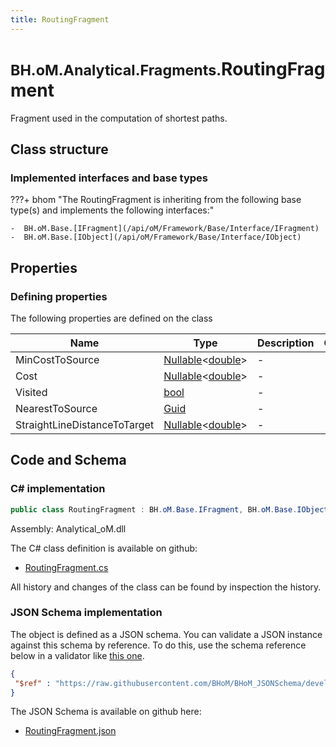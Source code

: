 ```yaml
---
title: RoutingFragment
---
```


# <small>BH.oM.Analytical.Fragments.</small>**RoutingFragment**

Fragment used in the computation of shortest paths.

## Class structure

### Implemented interfaces and base types

???+ bhom "The RoutingFragment is inheriting from the following base type(s) and implements the following interfaces:"

    -  BH.oM.Base.[IFragment](/api/oM/Framework/Base/Interface/IFragment)
    -  BH.oM.Base.[IObject](/api/oM/Framework/Base/Interface/IObject)


## Properties



### Defining properties

The following properties are defined on the class

| Name             | Type             | Description      | Quantity         |
|------------------|------------------|------------------|------------------|
| MinCostToSource | [Nullable](https://learn.microsoft.com/en-us/dotnet/api/System.Nullable-1?view=netstandard-2.0)&lt;[double](https://learn.microsoft.com/en-us/dotnet/api/System.Double?view=netstandard-2.0)&gt; | - | - |
| Cost | [Nullable](https://learn.microsoft.com/en-us/dotnet/api/System.Nullable-1?view=netstandard-2.0)&lt;[double](https://learn.microsoft.com/en-us/dotnet/api/System.Double?view=netstandard-2.0)&gt; | - | - |
| Visited | [bool](https://learn.microsoft.com/en-us/dotnet/api/System.Boolean?view=netstandard-2.0) | - | - |
| NearestToSource | [Guid](https://learn.microsoft.com/en-us/dotnet/api/System.Guid?view=netstandard-2.0) | - | - |
| StraightLineDistanceToTarget | [Nullable](https://learn.microsoft.com/en-us/dotnet/api/System.Nullable-1?view=netstandard-2.0)&lt;[double](https://learn.microsoft.com/en-us/dotnet/api/System.Double?view=netstandard-2.0)&gt; | - | - |


## Code and Schema

### C# implementation

``` C# title="C#"
public class RoutingFragment : BH.oM.Base.IFragment, BH.oM.Base.IObject
```

Assembly: Analytical_oM.dll

The C# class definition is available on github:

- [RoutingFragment.cs](https://github.com/BHoM/BHoM/blob/develop/Analytical_oM/Fragments\RoutingFragment.cs)

All history and changes of the class can be found by inspection the history.
### JSON Schema implementation

The object is defined as a JSON schema. You can validate a JSON instance against this schema by reference. To do this, use the schema reference below in a validator like [this one](https://www.jsonschemavalidator.net/).

``` json title="JSON Schema"
{
 "$ref" : "https://raw.githubusercontent.com/BHoM/BHoM_JSONSchema/develop/Analytical_oM/Fragments/RoutingFragment.json"
}
```

The JSON Schema is available on github here:

- [RoutingFragment.json](https://github.com/BHoM/BHoM_JSONSchema/blob/develop/Analytical_oM/Fragments/RoutingFragment.json)
